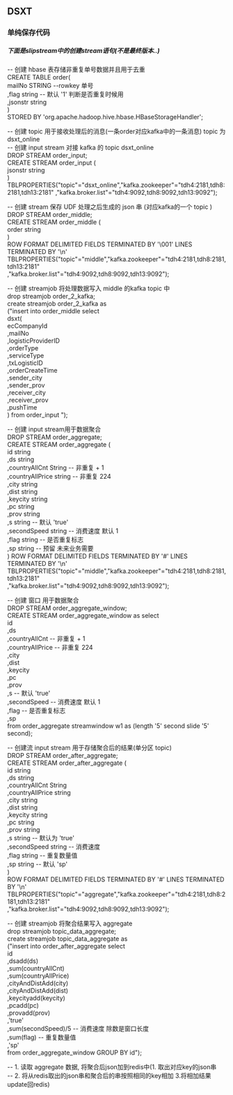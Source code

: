 ## DSXT
### 单纯保存代码

##### 下面是slipstream中的创建stream语句(不是最终版本..)

-- 创建 hbase 表存储非重复单号数据并且用于去重  
CREATE  TABLE  order(  
     mailNo STRING  --rowkey 单号  
    ,flag string  -- 默认 '1' 判断是否重复时候用  
    ,jsonstr string  
)  
STORED BY 'org.apache.hadoop.hive.hbase.HBaseStorageHandler';  

-- 创建 topic 用于接收处理后的消息(一条order对应kafka中的一条消息) topic 为 dsxt_online  
-- 创建 input stream 对接 kafka 的 topic dsxt_online  
DROP STREAM order_input;  
CREATE STREAM order_input (  
    jsonstr string  
    )   
TBLPROPERTIES("topic"="dsxt_online","kafka.zookeeper"="tdh4:2181,tdh8:2181,tdh13:2181"
,"kafka.broker.list"="tdh4:9092,tdh8:9092,tdh13:9092");  

-- 创建 stream 保存 UDF 处理之后生成的 json 串 (对应kafka的一个 topic )  
DROP STREAM order_middle;  
CREATE STREAM order_middle (  
    order string  
    )   
ROW FORMAT DELIMITED FIELDS TERMINATED BY '\001' LINES TERMINATED BY  '\n'  
TBLPROPERTIES("topic"="middle","kafka.zookeeper"="tdh4:2181,tdh8:2181,tdh13:2181"  
,"kafka.broker.list"="tdh4:9092,tdh8:9092,tdh13:9092");  

-- 创建 streamjob 将处理数据写入 middle 的kafka topic 中  
drop streamjob order_2_kafka;  
create streamjob order_2_kafka as   
("insert into order_middle select   
dsxt(  
    ecCompanyId  
    ,mailNo  
    ,logisticProviderID  
    ,orderType  
    ,serviceType  
    ,txLogisticID   
    ,orderCreateTime   
    ,sender_city   
    ,sender_prov   
    ,receiver_city   
    ,receiver_prov   
    ,pushTime   
    ) from  order_input ");  


-- 创建 input stream用于数据聚合  
DROP STREAM order_aggregate;  
CREATE STREAM order_aggregate (  
    id string  
    ,ds string  
    ,countryAllCnt String  -- 非重复 + 1  
    ,countryAllPrice string -- 非重复 224  
    ,city string  
    ,dist string  
    ,keycity string  
    ,pc string  
    ,prov string  
    ,s string -- 默认 'true'  
    ,secondSpeed string  -- 消费速度 默认 1  
    ,flag string -- 是否重复标志  
    ,sp string  -- 预留 未来业务需要  
    ) 
ROW FORMAT DELIMITED FIELDS TERMINATED BY '#' LINES TERMINATED BY  '\n'  
TBLPROPERTIES("topic"="middle","kafka.zookeeper"="tdh4:2181,tdh8:2181,tdh13:2181"  
,"kafka.broker.list"="tdh4:9092,tdh8:9092,tdh13:9092");  

-- 创建 窗口 用于数据聚合  
DROP STREAM order_aggregate_window;  
CREATE STREAM order_aggregate_window as select   
    id   
    ,ds   
    ,countryAllCnt   -- 非重复 + 1  
    ,countryAllPrice  -- 非重复 224  
    ,city   
    ,dist   
    ,keycity   
    ,pc   
    ,prov   
    ,s  -- 默认 'true'  
    ,secondSpeed   -- 消费速度 默认 1  
    ,flag  -- 是否重复标志  
    ,sp  
    from order_aggregate streamwindow w1 as (length '5' second slide '5' second);  


-- 创建流 input stream 用于存储聚合后的结果(单分区 topic)  
DROP STREAM order_after_aggregate;  
CREATE STREAM order_after_aggregate (  
     id string  
    ,ds string  
    ,countryAllCnt String  
    ,countryAllPrice string  
    ,city string  
    ,dist string  
    ,keycity string  
    ,pc string  
    ,prov string  
    ,s string  -- 默认为 'true'  
    ,secondSpeed string  -- 消费速度   
    ,flag string -- 重复数量值  
    ,sp string  -- 默认 'sp'  
    )   
ROW FORMAT DELIMITED FIELDS TERMINATED BY '#' LINES TERMINATED BY  '\n'  
TBLPROPERTIES("topic"="aggregate","kafka.zookeeper"="tdh4:2181,tdh8:2181,tdh13:2181"  
,"kafka.broker.list"="tdh4:9092,tdh8:9092,tdh13:9092");  

-- 创建 streamjob 将聚合结果写入 aggregate  
drop streamjob topic_data_aggregate;  
create streamjob topic_data_aggregate as   
("insert into order_after_aggregate select   
     id  
    ,dsadd(ds)  
    ,sum(countryAllCnt)  
    ,sum(countryAllPrice)  
    ,cityAndDistAdd(city)  
    ,cityAndDistAdd(dist)   
    ,keycityadd(keycity)  
    ,pcadd(pc)   
    ,provadd(prov)   
    ,'true'   
    ,sum(secondSpeed)/5   -- 消费速度 除数是窗口长度  
    ,sum(flag)  -- 重复数量值  
    ,'sp'   
     from  order_aggregate_window GROUP BY id");  

-- 1. 读取 aggregate 数据, 将聚合后json加到redis中(1. 取出对应key的json串  
-- 2. 将从redis取出的json串和聚合后的串按照相同的key相加 3.将相加结果update回redis)  

